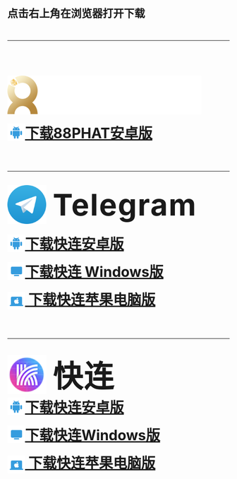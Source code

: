 <span style="font-size:24px;font-weight:bolder">点击右上角在浏览器打开下载</span>

<br />
<hr />
<br />
<br />
<br />

![88PHAT](./assets/home_logo.png)  
<div>
  <a 
    href="https://github.com/yilufa18866/88PHAT/releases/download/release-250520/cn88phat.release.apk"
    style="font-size:32px;font-weight:bolder;display:inline-flex;align-items:center;"
  >
    <img
      src="./assets/app_icon_android.svg"
      style="width:40px;height:40px;"
    />
    下载88PHAT安卓版
  <a>
</div>

<br />
<br />
<br />
<hr />
<br />

<div style="display:inline-flex;align-items:center;">
  <img
    src="./assets/Telegram_logo.svg"
    style="height:88px;vertical-align:middle"
  />
  <span
    style="font-size:68px;margin-left:15px;font-weight:bolder;letter-spacing:2px"
  >Telegram</span>
</div>
<br />
<br />
<div>
  <a 
    href="https://github.com/yilufa18866/88PHAT/releases/download/release-250520/Telegram-Android.apk"
    style="font-size:32px;font-weight:bolder;display:inline-flex;align-items:center;"
  >
    <img
      src="./assets/app_icon_android.svg"
      style="width:40px;height:40px;"
    />
    下载快连安卓版
  <a>
  <br />
  <br />
  <a 
    href="https://github.com/yilufa18866/88PHAT/releases/download/release-250520/Telegram-Windows-x64.5.14.3.exe"
    style="font-size:32px;font-weight:bolder;display:inline-flex;align-items:center;"
  >
    <img
      src="./assets/app_icon_desktop.svg"
      style="width:40px;height:40px;"
    />
    下载快连 Windows版
  <a>
  <br />
  <br />
  <a 
    href="https://github.com/yilufa18866/88PHAT/releases/download/release-250520/Telegram-MacOS.dmg"
    style="font-size:32px;font-weight:bolder;"
  >
    <img
      src="./assets/app_icon_macos.svg"
      style="width:40px;height:40px;vertical-align:middle;"
    />
    下载快连苹果电脑版
  <a>
  <br />
</div>


<br />
<br />
<br />
<hr />
<br />

<div style="display:inline-flex;align-items:center;">
  <img
    src="./assets/lets-vpn.png"
    style="height:88px;vertical-align:middle"
  />
  <span
    style="font-size:68px;margin-left:15px;font-weight:bolder;letter-spacing:2px"
  >快连</span>
</div>


<div>
  <a 
    href="https://github.com/yilufa18866/88PHAT/releases/download/release-250520/letsvpn-Android-2.27.1.apk"
    style="font-size:32px;font-weight:bolder;display:inline-flex;align-items:center;"
  >
    <img
      src="./assets/app_icon_android.svg"
      style="width:40px;height:40px;"
    />
    下载快连安卓版
  <a>
  <br />
  <br />
  <a 
    href="https://github.com/yilufa18866/88PHAT/releases/download/release-250520/letsvpn-Windows-3.14.3.exe"
    style="font-size:32px;font-weight:bolder;display:inline-flex;align-items:center;"
  >
    <img
      src="./assets/app_icon_desktop.svg"
      style="width:40px;height:40px;"
    />
    下载快连Windows版
  <a>
  <br />
  <br />
  <a 
    href="https://github.com/yilufa18866/88PHAT/releases/download/release-250520/letsvpn-.MacOS-2.10.5.dmg"
    style="font-size:32px;font-weight:bolder;"
  >
    <img
      src="./assets/app_icon_macos.svg"
      style="width:40px;height:40px;vertical-align:middle;"
    />
    下载快连苹果电脑版
  <a>
  <br />
</div>
